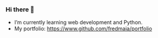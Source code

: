 ### Hi there 👋

- I’m currently learning web development and Python.
- My portfolio: https://www.github.com/fredmaia/portfolio
